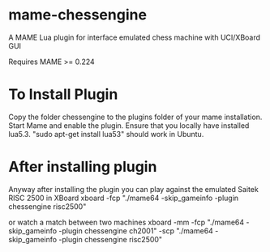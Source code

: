 # mame-chessengine
A MAME Lua plugin for interface emulated chess machine with UCI/XBoard GUI

Requires MAME >= 0.224

# To Install Plugin

Copy the folder chessengine to the plugins folder of your mame installation. Start Mame and enable the plugin. Ensure that you locally have installed lua5.3. "sudo apt-get install lua53" should work in Ubuntu.

# After installing plugin

Anyway after installing the plugin you can play against the emulated Saitek RISC 2500 in XBoard
xboard -fcp "./mame64 -skip_gameinfo -plugin chessengine risc2500"

or watch a match between two machines
xboard -mm -fcp "./mame64 -skip_gameinfo -plugin chessengine ch2001" -scp "./mame64 -skip_gameinfo -plugin chessengine risc2500"
